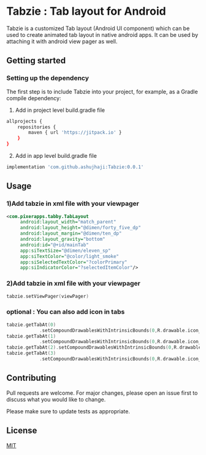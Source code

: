 # Tabzie : Tab layout for Android

Tabzie is a customized Tab layout (Android UI component) which can be used to create animated tab layout in native android apps. It can be used by attaching it with android view pager as well.

## Getting started

### Setting up the dependency

The first step is to include Tabzie into your project, for example, as a Gradle compile dependency:


1) Add in project level build.gradle file 
```bash
allprojects {
    repositories {
        maven { url 'https://jitpack.io' }
    }
}
```

2) Add in app level build.gradle file 
```bash
implementation 'com.github.ashujhaji:Tabzie:0.0.1'
```

## Usage
### 1)Add tabzie in xml file with your viewpager


```xml
<com.pixerapps.tabby.TabLayout
     android:layout_width="match_parent"
     android:layout_height="@dimen/forty_five_dp"
     android:layout_margin="@dimen/ten_dp"
     android:layout_gravity="bottom"
     android:id="@+id/mainTab"
     app:siTextSize="@dimen/eleven_sp"
     app:siTextColor="@color/light_smoke"
     app:siSelectedTextColor="?colorPrimary"
     app:siIndicatorColor="?selectedItemColor"/>
```

### 2)Add tabzie in xml file with your viewpager


```kotlin
tabzie.setViewPager(viewPager)
```

### optional : You can also add icon in tabs


```kotlin
tabzie.getTabAt(0)
            .setCompoundDrawablesWithIntrinsicBounds(0,R.drawable.icon_1, 0,  0)
tabzie.getTabAt(1)
            .setCompoundDrawablesWithIntrinsicBounds(0,R.drawable.icon_2, 0, 0)
tabzie.getTabAt(2).setCompoundDrawablesWithIntrinsicBounds(0,R.drawable.icon_3, 0, 0)
tabzie.getTabAt(3)
            .setCompoundDrawablesWithIntrinsicBounds(0,R.drawable.icon_4, 0, 0)
```

## Contributing
Pull requests are welcome. For major changes, please open an issue first to discuss what you would like to change.

Please make sure to update tests as appropriate.

## License
[MIT](https://github.com/ashujhaji/tabzie/blob/master/LICENSE)
